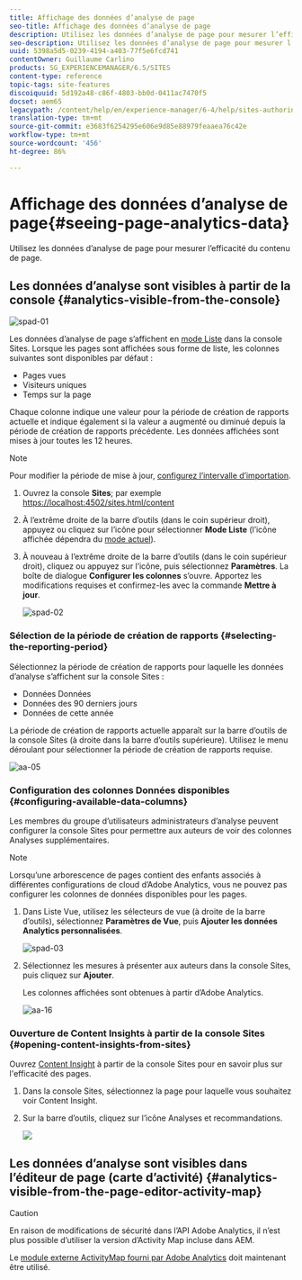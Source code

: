 ```yaml
---
title: Affichage des données d’analyse de page
seo-title: Affichage des données d’analyse de page
description: Utilisez les données d’analyse de page pour mesurer l’efficacité de leur contenu de page
seo-description: Utilisez les données d’analyse de page pour mesurer l’efficacité de leur contenu de page
uuid: 5398a5d5-0239-4194-a403-77f5e6fcd741
contentOwner: Guillaume Carlino
products: SG_EXPERIENCEMANAGER/6.5/SITES
content-type: reference
topic-tags: site-features
discoiquuid: 5d192a48-c86f-4803-bb0d-0411ac7470f5
docset: aem65
legacypath: /content/help/en/experience-manager/6-4/help/sites-authoring/pa-using.html
translation-type: tm+mt
source-git-commit: e3683f6254295e606e9d85e88979feaaea76c42e
workflow-type: tm+mt
source-wordcount: '456'
ht-degree: 86%

---
```



# Affichage des données d’analyse de page{#seeing-page-analytics-data}

Utilisez les données d’analyse de page pour mesurer l’efficacité du contenu de page.

## Les données d’analyse sont visibles à partir de la console {#analytics-visible-from-the-console}

![spad-01](assets/spad-01.png)

Les données d’analyse de page s’affichent en [mode Liste](/help/sites-authoring/basic-handling.md#list-view) dans la console Sites. Lorsque les pages sont affichées sous forme de liste, les colonnes suivantes sont disponibles par défaut :

* Pages vues
* Visiteurs uniques
* Temps sur la page

Chaque colonne indique une valeur pour la période de création de rapports actuelle et indique également si la valeur a augmenté ou diminué depuis la période de création de rapports précédente. Les données affichées sont mises à jour toutes les 12 heures.

>[!NOTE]
>
>Pour modifier la période de mise à jour, [configurez l’intervalle d’importation](/help/sites-administering/adobeanalytics-connect.md#configuring-the-import-interval).

1. Ouvrez la console **Sites**; par exemple [https://localhost:4502/sites.html/content](https://localhost:4502/sites.html/content)
1. À l’extrême droite de la barre d’outils (dans le coin supérieur droit), appuyez ou cliquez sur l’icône pour sélectionner **Mode Liste** (l’icône affichée dépendra du [mode actuel](/help/sites-authoring/basic-handling.md#viewing-and-selecting-resources)).

1. À nouveau à l’extrême droite de la barre d’outils (dans le coin supérieur droit), cliquez ou appuyez sur l’icône, puis sélectionnez **Paramètres**. La boîte de dialogue **Configurer les colonnes** s’ouvre. Apportez les modifications requises et confirmez-les avec la commande **Mettre à jour**.

   ![spad-02](assets/spad-02.png)

### Sélection de la période de création de rapports {#selecting-the-reporting-period}

Sélectionnez la période de création de rapports pour laquelle les données d’analyse s’affichent sur la console Sites :

* Données  Données
* Données des 90 derniers jours
* Données de cette année

La période de création de rapports actuelle apparaît sur la barre d’outils de la console Sites (à droite dans la barre d’outils supérieure). Utilisez le menu déroulant pour sélectionner la période de création de rapports requise. 

![aa-05](assets/aa-05.png)

### Configuration des colonnes Données disponibles {#configuring-available-data-columns}

Les membres du groupe d’utilisateurs administrateurs d’analyse peuvent configurer la console Sites pour permettre aux auteurs de voir des colonnes Analyses supplémentaires.

>[!NOTE]
>
>Lorsqu’une arborescence de pages contient des enfants associés à différentes configurations de cloud d’Adobe Analytics, vous ne pouvez pas configurer les colonnes de données disponibles pour les pages.

1. Dans Liste Vue, utilisez les sélecteurs de vue (à droite de la barre d’outils), sélectionnez **Paramètres de Vue**, puis **Ajouter les données Analytics personnalisées**.

   ![spad-03](assets/spad-03.png)

1. Sélectionnez les mesures à présenter aux auteurs dans la console Sites, puis cliquez sur **Ajouter**.

   Les colonnes affichées sont obtenues à partir d’Adobe Analytics.

   ![aa-16](assets/aa-16.png)

### Ouverture de Content Insights à partir de la console Sites {#opening-content-insights-from-sites}

Ouvrez [Content Insight](/help/sites-authoring/content-insights.md) à partir de la console Sites pour en savoir plus sur l&#39;efficacité des pages.

1. Dans la console Sites, sélectionnez la page pour laquelle vous souhaitez voir Content Insight.
1. Sur la barre d’outils, cliquez sur l’icône Analyses et recommandations.

   ![](do-not-localize/chlimage_1-14.png)

## Les données d’analyse sont visibles dans l’éditeur de page (carte d’activité)  {#analytics-visible-from-the-page-editor-activity-map}

>[!CAUTION]
>
>En raison de modifications de sécurité dans l’API Adobe Analytics, il n’est plus possible d’utiliser la version d’Activity Map incluse dans AEM.
>
>Le [module externe ActivityMap fourni par Adobe Analytics](https://docs.adobe.com/content/help/fr-FR/analytics/analyze/activity-map/getting-started/get-started-users/activitymap-install.html) doit maintenant être utilisé.
